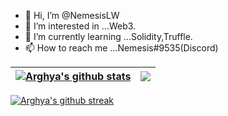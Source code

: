 - 👋 Hi, I’m @NemesisLW
- 👀 I’m interested in ...Web3.
- 🌱 I’m currently learning ...Solidity,Truffle. 
- 📫 How to reach me ...Nemesis#9535(Discord)

<!---
NemesisLW/NemesisLW is a ✨ special ✨ repository because its `README.md` (this file) appears on your GitHub profile.
You can click the Preview link to take a look at your changes.
--->

| <a href="https://github.com/nemesisLW/github-readme-stats"><img align="center" src="https://github-readme-stats-nemesislw.vercel.app//api?username=NemesisLW&count_private=true&show_icons=true&theme=dracula&include_all_commits=true&hide_border=true" alt="Arghya's github stats" /></a> | <a href="https://github.com/nemesisLW/github-readme-stats"><img align="center" src="https://github-readme-stats-nemesislw.vercel.app//api/top-langs/?username=NemesisLW&layout=compact&hide=css,scss&theme=gotham&hide_border=true" /></a> |
| ------------- | ------------- |


[<img align="center" src="https://streak-stats.demolab.com/?user=NemesisLW&theme=darcula" alt="Arghya's github streak" />](https://git.io/streak-stats)

